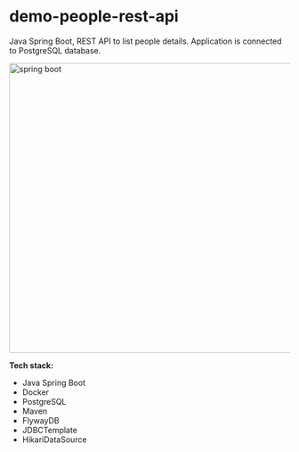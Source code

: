# demo-people-rest-api
Java Spring Boot, REST API to list people details. Application is connected to PostgreSQL database.

<img src="https://i.imgur.com/Id9o5iJ.jpg" alt="spring boot" width="600" height="520" />

**Tech stack:** 

- Java Spring Boot 
- Docker 
- PostgreSQL 
- Maven 
- FlywayDB 
- JDBCTemplate 
- HikariDataSource
